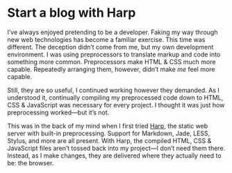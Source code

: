 # Start a blog with Harp

I’ve always enjoyed pretending to be a developer. Faking my way through new web technologies has become a familiar exercise. This time was different. The deception didn’t come from me, but my own development environment. I was using preprocessors to translate markup and code into something more common. Preprocessors make HTML & CSS much more capable. Repeatedly arranging them, however, didn’t make _me_ feel more capable.

Still, they are so useful, I continued working however they demanded. As I understood it, continually compiling my preprocessed code down to HTML, CSS & JavaScript was necessary for every project. I thought it was just how preprocessing worked—but it’s not.

This was in the back of my mind when I first tried [Harp](http://harpjs.com), the static web server with built-in preprocessing. Support for Markdown, Jade, LESS, Stylus, and more are all present. With Harp, the compiled HTML, CSS & JavaScript files aren’t tossed back into my project—I don’t need them there. Instead, as I make changes, they are delivered where they actually need to be: the browser.